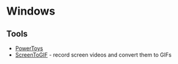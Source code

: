 # Windows

## Tools

- [PowerToys](https://github.com/microsoft/PowerToys/releases/latest)
- [ScreenToGIF](https://www.screentogif.com/) - record screen videos and convert them to GIFs
